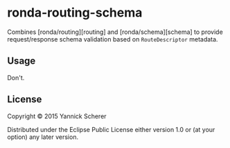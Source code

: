 # ronda-routing-schema

Combines [ronda/routing][routing] and [ronda/schema][schema] to provide
request/response schema validation based on `RouteDescriptor` metadata.

## Usage

Don't.

## License

Copyright &copy; 2015 Yannick Scherer

Distributed under the Eclipse Public License either version 1.0 or (at
your option) any later version.
